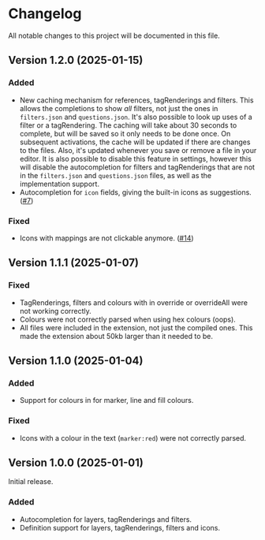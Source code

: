 # Changelog

All notable changes to this project will be documented in this file.

## Version 1.2.0 (2025-01-15)

### Added

- New caching mechanism for references, tagRenderings and filters.
  This allows the completions to show _all_ filters, not just the ones in `filters.json` and `questions.json`.
  It's also possible to look up uses of a filter or a tagRendering.
  The caching will take about 30 seconds to complete, but will be saved so it only needs to be done once. On subsequent activations, the cache will be updated if there are changes to the files. Also, it's updated whenever you save or remove a file in your editor. It is also possible to disable this feature in settings, however this will disable the autocompletion for filters and tagRenderings that are not in the `filters.json` and `questions.json` files, as well as the implementation support.
- Autocompletion for `icon` fields, giving the built-in icons as suggestions. ([#7](https://github.com/RobinLinde/MapCompleteVScode/issues/7))

### Fixed

- Icons with mappings are not clickable anymore. ([#14](https://github.com/RobinLinde/MapCompleteVScode/issues/14))

## Version 1.1.1 (2025-01-07)

### Fixed

- TagRenderings, filters and colours with in override or overrideAll were not working correctly.
- Colours were not correctly parsed when using hex colours (oops).
- All files were included in the extension, not just the compiled ones. This made the extension about 50kb larger than it needed to be.

## Version 1.1.0 (2025-01-04)

### Added

- Support for colours in for marker, line and fill colours.

### Fixed

- Icons with a colour in the text (`marker:red`) were not correctly parsed.

## Version 1.0.0 (2025-01-01)

Initial release.

### Added

- Autocompletion for layers, tagRenderings and filters.
- Definition support for layers, tagRenderings, filters and icons.
